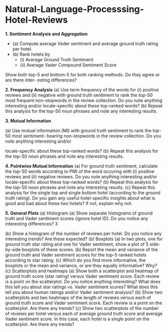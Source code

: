 # Natural-Language-Processsing-Hotel-Reviews

**1. Sentiment Analysis and Aggregation**
* (a) Compute average Vader sentiment and average ground truth rating per hotel.
* (b) Rank hotels by
  * (i) Average Ground Truth Sentiment
  * (ii) Average Vader Compound Sentiment Score

Show both top-5 and bottom-5 for both ranking methods. Do they agree or are there inter-
esting differences?

**2. Frequency Analysis**
(a) Use term frequency of the words for (i) positive reviews and (ii) negative with ground truth
sentiment to rank the top-50 most frequent non-stopwords in the review collection. Do you
note anything interesting and/or locale-specific about these top-ranked words?
(b) Repeat this analysis for the top-50 noun phrases and note any interesting results.


**3. Mutual Information**

(a) Use mutual information (MI) with ground truth sentiment to rank the top-50 most sentiment-
bearing non-stopwords in the review collection. Do you note anything interesting and/or

locale-specific about these top-ranked words?
(b) Repeat this analysis for the top-50 noun phrases and note any interesting results.

**4. Pointwise Mutual Information**
(a) For ground truth sentiment, calculate the top-50 words according to PMI of the word occuring
with (i) positive reviews and (ii) negative reviews. Do you note anything interesting and/or
locale-specific about these top-ranked words?
(b) Repeat this analysis for the top-50 noun phrases and note any interesting results.
(c) Repeat this analysis for the single top and single bottom hotel (according to the ground
truth rating). Do you gain any useful hotel-specific insights about what is good and bad
about these two hotels? If not, explain why not.

**5. General Plots**
(a) Histogram
(a) Show separate histograms of ground truth and Vader sentiment scores (ignore hotel ID).
Do you notice any interesting differences?
3

(b) Show a histogram of the number of reviews per hotel. Do you notice any interesting
trends? Are these expected?
(b) Boxplots
(a) In two plots, one for ground truth star rating and one for Vader sentiment, show a plot
of 5 side-by-side boxplots of these scores.
(b) Report the mean and variance of the ground truth and Vader sentiment scores for the
top-5 ranked hotels according to star rating.
(c) Which do you find more informative, the boxplots or the mean and variance, or are they
equally informative? Why?
(c) Scatterplots and heatmaps
(a) Show both a scatterplot and heatmap of ground truth score (star rating) versus Vader
sentiment score. Each review is a point on the scatterplot. Do you notice anything
interesting? What does this tell you about star ratings vs. Vader sentiment scores?
What does this tell you about human ratings and/or Vader sentiment analysis?
(b) Show two scatterplots and two heatmaps of the length of reviews versus each of ground
truth score and Vader sentiment score. Each review is a point on the scatterplot. Are
there any trends?
(c) Show two scatterplots of the number of reviews per hotel versus each of average ground
truth score and average Vader sentiment score. In this case, each hotel is a single point
on the scatterplot. Are there any trends?
